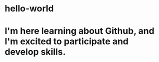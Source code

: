 # hello-world
#
# I'm here learning about Github, and I'm excited to participate and develop skills.
